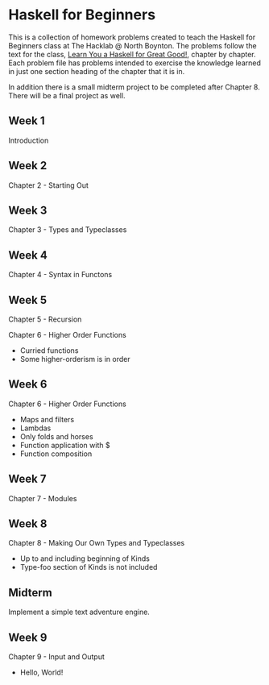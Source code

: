Haskell for Beginners
=====================
This is a collection of homework problems created to teach the Haskell for Beginners class at The Hacklab @ North Boynton.
The problems follow the text for the class, [Learn You a Haskell for Great Good!](http://learnyouahaskell.com/),
chapter by chapter. Each problem file has problems intended to exercise the knowledge learned in just one section heading
of the chapter that it is in.

In addition there is a small midterm project to be completed after Chapter 8. There will be a final project as well.

Week 1
------
Introduction

Week 2
------
Chapter 2 - Starting Out

Week 3
------
Chapter 3 - Types and Typeclasses

Week 4
------
Chapter 4 - Syntax in Functons

Week 5
------
Chapter 5 - Recursion

Chapter 6 - Higher Order Functions
  * Curried functions
  * Some higher-orderism is in order

Week 6
------
Chapter 6 - Higher Order Functions
  * Maps and filters
  * Lambdas
  * Only folds and horses
  * Function application with $
  * Function composition

Week 7
------
Chapter 7 - Modules

Week 8
------
Chapter 8 - Making Our Own Types and Typeclasses
  * Up to and including beginning of Kinds
  * Type-foo section of Kinds is not included

Midterm
-------
Implement a simple text adventure engine.

Week 9
------
Chapter 9 - Input and Output
  * Hello, World!

